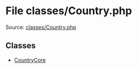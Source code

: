 File classes/Country.php
=========

Source: [classes/Country.php](https://github.com/PrestaShop/PrestaShop/blob/1.5.0.17/classes/Country.php)


Classes
-------

* [CountryCore](class.CountryCore.md)

